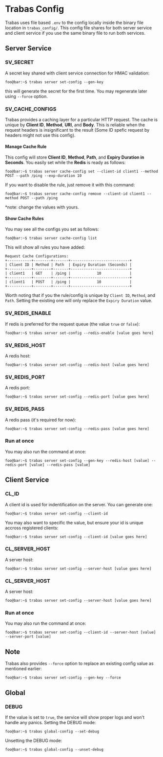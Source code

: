 # Trabas Config
Trabas uses file based `.env` to the config locally inside the binary file location in `trabas_config/`.
This config file shares for both server service and client service if you use the same binary file to run both services.

## Server Service
### **SV_SECRET**

A secret key shared with client service connection for HMAC validation:
```console
foo@bar:~$ trabas server set-config --gen-key
```
this will generate the secret for the first time. You may regenerate later using `--force` option.

### **SV_CACHE_CONFIGS**

Trabas provides a caching layer for a particular HTTP request. The cache is unique by **Client ID**, **Method**, **URI**, and **Body**. This is reliable when the request headers is insignificant to the result (Some ID spefic request by headers might not use this config).
#### Manage Cache Rule
This config will store **Client ID**, **Method**, **Path**, and **Expiry Duration in Seconds**. You easily set while the **Redis** is ready as follows:
```console
foo@bar:~$ trabas server cache-config set --client-id client1 --method POST --path /ping --exp-duration 10
```
If you want to disable the rule, just remove it with this command:
```console
foo@bar:~$ trabas server cache-config remove --client-id client1 --method POST --path /ping
```
*note: change the values with yours.
#### Show Cache Rules
You may see all the configs you set as follows:
```console
foo@bar:~$ trabas server cache-config list
```
This will show all rules you have added:
```console
Request Cache Configurations:
+-----------+--------+-------+---------------------------+
| Client ID | Method | Path  | Expiry Duration (Seconds) |
+-----------+--------+-------+---------------------------+
| client1   | GET    | /ping |            10             |
+-----------+--------+-------+---------------------------+
| client1   | POST   | /ping |            10             |
+-----------+--------+-------+---------------------------+
```
Worth noting that if you the rule/config is unique by `Client ID`, `Method`, and `Path`. Setting the existing one will only replace the `Expiry Duration` value.

### **SV_REDIS_ENABLE**

If redis is preferred for the request queue (the value `true` or `false`):
```console
foo@bar:~$ trabas server set-config --redis-enable [value goes here]
```

### **SV_REDIS_HOST**

A redis host:
```console
foo@bar:~$ trabas server set-config --redis-host [value goes here]
```

### **SV_REDIS_PORT**

A redis port:
```console
foo@bar:~$ trabas server set-config --redis-port [value goes here]
```

### **SV_REDIS_PASS**

A redis pass (it's required for now):
```console
foo@bar:~$ trabas server set-config --redis-pass [value goes here]
```

### Run at once
You may also run the command at once:
```console
foo@bar:~$ trabas server set-config --gen-key --redis-host [value] --redis-port [value] --redis-pass [value] 
```

## Client Service
### **CL_ID**

A client id is used for indentification on the server. You can generate one:
```console
foo@bar:~$ trabas server set-config --client-id
```
You may also want to specific the value, but ensure your id is unique accross registered clients:
```console
foo@bar:~$ trabas server set-config --client-id [value goes here]
```
### **CL_SERVER_HOST**

A server host:
```console
foo@bar:~$ trabas server set-config --server-host [value goes here]
```

### **CL_SERVER_HOST**

A server host:
```console
foo@bar:~$ trabas server set-config --server-host [value goes here]
```

### Run at once
You may also run the command at once:
```console
foo@bar:~$ trabas server set-config --client-id --server-host [value] --server-port [value]
```

## Note
Trabas also provides `--force` option to replace an existing config value as mentioned earlier:
```console
foo@bar:~$ trabas server set-config --gen-key --force
```
## Global
### **DEBUG**

If the value is set to `true`, the service will show proper logs and won't handle any panics.
Setting the DEBUG mode:
```console
foo@bar:~$ trabas global-config --set-debug
```
Unsetting the DEBUG mode:
```console
foo@bar:~$ trabas global-config --unset-debug
```
